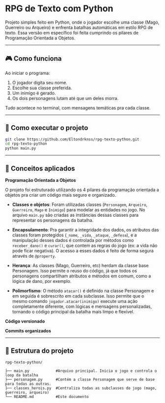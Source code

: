 # RPG de Texto com Python

Projeto simples feito em Python, onde o jogador escolhe uma classe (Mago, Guerreiro ou Arqueiro) e enfrenta batalhas automáticas em estilo RPG de texto.
Essa versão em específico foi feita cumprindo os pilares de Programação Orientada a Objetos.

---

## 🎮 Como funciona

Ao iniciar o programa:

1. O jogador digita seu nome.
2. Escolhe sua classe preferida.
3. Um inimigo é gerado.
4. Os dois personagens lutam até que um deles morra.

Tudo acontece no terminal, com mensagens temáticas pra cada classe.

---

## 🚀 Como executar o projeto
```sh
git clone https://github.com/Eltondrknss/rpg-texto-python.git
cd rpg-texto-python
python main.py
```
---

## 🧠 Conceitos aplicados

**Programação Orientada a Objetos**

O projeto foi estruturado utilizando os 4 pilares da programação orientada a objetos pra criar um código mais seguro e organizado.

- **Classes e objetos**: Foram utilizadas classes (`Personagem`, `Arqueiro`, `Guerreiro`, `Mago` e `Inimigo`) para modelar as entidades no jogo. No arquivo `main.py` são criadas as instâncias dessas classes para representar os personagens da batalha.

- **Encapsulamento**: Pra garantir a integridade dos dados, os atributos das classes foram protegidos (`_nome`, `_vida`, `_ataque`, `_defesa`), e a manipulação desses dados é controlada por métodos como `receber_dano()` e `curar()`, que contem as regras do jogo (ex: a vida não pode ficar negativa). O acesso a esses dados é feito de forma segura através de `@property`.

- **Herança**: As classes (Mago, Guerreiro, etc) herdam da classe base Personagem. Isso permite o reuso do código, já que todos os personagens compartilham atributos e métodos em comum, como a lógica de dano, por exemplo.

- **Polimorfismo**: O método `atacar()` é definido na classe Personagem e em seguida é sobrescrito em cada subclasse. Isso permite que o mesmo comando `jogador.atacar(inimigo)` execute uma ação completamente diferente,  com lógicas e mensagens personalizadas, tornando o código principal da batalha mais limpo e flexível.

**Código versionado**

**Commits organizados**


---

## 📁 Estrutura do projeto
```
rpg-texto-python/

├── main.py            #Arquivo principal. Inicia o jogo e controla o loop da batalha
├── personagem.py      #Contém a classe Personagem que serve de base para todas as outras.
├── classes_herois.py  #Centraliza todas as subclasses do jogo (mago, guerreiro, arqueiro)
└── README.md          #Este documento
```
